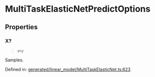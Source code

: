 # MultiTaskElasticNetPredictOptions

## Properties

### X?

> `any`

Samples.

Defined in:  [generated/linear\_model/MultiTaskElasticNet.ts:623](https://github.com/transitive-bullshit/scikit-learn-ts/blob/b59c1ff/packages/sklearn/src/generated/linear_model/MultiTaskElasticNet.ts#L623)
